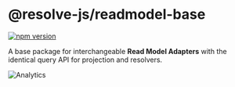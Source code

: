 # **@resolve-js/readmodel-base**

[![npm version](https://badge.fury.io/js/%40resolve-js%2Freadmodel-base.svg)](https://badge.fury.io/js/%40resolve-js%2Freadmodel-base)

A base package for interchangeable **Read Model Adapters** with the identical query API for projection and resolvers.

![Analytics](https://ga-beacon.appspot.com/UA-118635726-1/packages-resolve-readmodel-base-readme?pixel)
